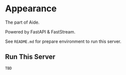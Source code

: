 # Appearance

The part of Aide.

Powered by FastAPI & FastStream.

See `README.md` for prepare environment to run this server.

## Run This Server

```bash
TBD
```
